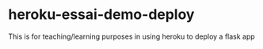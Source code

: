 # heroku-essai-demo-deploy
This is for teaching/learning purposes in using heroku to deploy a flask app
